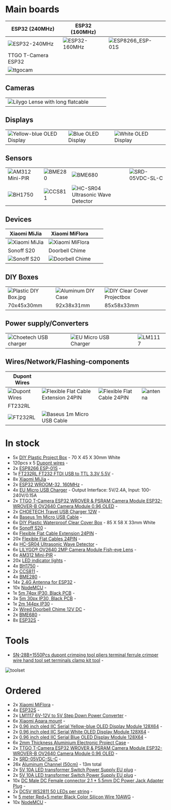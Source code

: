 # Main boards
| ESP32 (240MHz) | ESP32 (160MHz) | | |
|------------|-------------|-------------|-------------|
| ![ESP32-240MHz](images/ESP32-240MHz.jpg) | ![ESP32-160MHz](images/ESP32-160MHz.jpg) | ![ESP8266_ESP-01S](images/ESP8266_ESP-01S.jpg) |  |
| TTGO T-Camera ESP32 | | | |
| ![ttgocam](images/ttgocam_fisheye_lense.jpg) | | |  |

## Cameras
| | | | |
|------------|-------------|-------------|-------------|
| ![Lilygo Lense with long flatcable](images/lilygo_lense_long_flatcable.jpg) | | | |

## Displays
| | | | |
|------------|-------------|-------------|-------------|
| ![Yellow-blue OLED Display](images/oled_yellow_blue.jpg) | ![Blue OLED Display](images/oled_blue.jpg)  | ![White OLED Display](images/oled_white.jpg) | |

## Sensors
|  |  |  |  |
|------------|-------------|-------------|-------------|
| ![AM312 Mini-PIR](images/AM312_Mini-PIR.jpg) | ![BME280](images/BME280.jpg) | ![BME680](images/BME680.jpg) | ![SRD-05VDC-SL-C](images/SRD-05VDC-SL-C.jpg) |
|  |  |  |  |
| ![BH1750](images/BH1750.jpg) | ![CCS811](images/CCS811.jpg) | ![HC-SR04 Ultrasonic Wave Detector](images/HC-SR04_Ultrasonic_Wave_Detector.jpg) |  |

## Devices
| Xiaomi MiJia | Xiaomi MiFlora | | |
|------------|-------------|-------------|-------------|
| ![Xiaomi MiJia](images/Xiaomi_MiJia.jpg) | ![Xiaomi MiFlora](images/Xiaomi_MiFlora.jpg) | | |
| Sonoff S20 | Doorbell Chime |  |  |
| ![Sonoff S20](images/sonoff_s20.jpg) | ![Doorbell Chime](images/doorbell_chime.jpg) | | |


## DIY Boxes
| | | | |
|------------|-------------|-------------|-------------|
| ![Plastic DIY Box.jpg](images/plastic_diy_box.jpg) | ![Aluminum DIY Case](images/aluminum_diy_case.jpg) | ![DIY Clear Cover Projectbox](images/DIY_Clear_Cover_Projectbox.jpg) | |
| 70x45x30mm | 92x38x31mm | 85x58x33mm |  |

## Power supply/Converters
| | | | |
|------------|-------------|-------------|-------------|
| ![Choetech USB charger](images/Choetech_usb_charger_2.jpg) | ![EU Micro USB Charger](images/eu_micro_usb_charger.jpg) | | ![LM1117](images/LM1117.jpg) |

## Wires/Network/Flashing-components
| Dupont Wires | | | |
|------------|-------------|-------------|-------------|
| ![Dupont Wires](images/dupont_wires.jpg) | ![Flexible Flat Cable Extension 24PIN](images/Flexible_Flat_Cable_Extension_24PIN.jpg) | ![Flexible Flat Cable 24PIN](images/Flexible_Flat_Cable_24PIN.jpg) | ![antenna](images/antenna.jpg) |
| FT232RL | | | |
| ![FT232RL](images/FT232RL.jpg) | ![Baseus 1m Micro USB Cable](images/Baseus_1m_Micro_USB_Cable.jpg) | | | |

# In stock
- 5x [DIY Plastic Project Box](https://www.aliexpress.com/item/32878300213.html) - 70 X 45 X 30mm White
- 120pcs x 5 [Dupont wires](https://www.aliexpress.com/item/32800085018.html) -
- 2x [ESP8266 ESP-01S](https://www.aliexpress.com/item/32880024822.html) -
- 1x [FT232RL FT232 FTDI USB to TTL 3.3V 5.5V](https://www.aliexpress.com/item/32634246159.html) - 
- 8x [Xiaomi MiJia](https://www.aliexpress.com/item/32844220555.html) - 
- 2x [ESP32 WROOM-32, 160MHz](https://www.aliexpress.com/item/33020838035.html) - 
- 4x [EU Micro USB Charger](https://www.aliexpress.com/item/32837548671.html) - Output Interface: 5V/2.4A, Input: 100-240V/0.15A
- 2x [TTGO T-Camera ESP32 WROVER & PSRAM Camera Module ESP32-WROVER-B OV2640 Camera Module 0.96 OLED](https://www.aliexpress.com/item/4000029714373.html) -
- 2x [CHOETECH Travel USB Charger 12W](https://www.aliexpress.com/item/32742790687.html) - 
- 4x [Baseus 1m Micro USB Cable](https://www.aliexpress.com/item/32916331013.html) - 
- 6x [DIY Plastic Waterproof Clear Cover Box](https://www.aliexpress.com/item/32955651064.html) - 85 X 58 X 33mm White
- 6x [Sonoff S20](https://www.aliexpress.com/item/32854202946.html) - 
- 6x [Flexible Flat Cable Extension 24PIN](https://www.aliexpress.com/item/33020782574.html) - 
- 20x [Flexible Flat Cables 24PIN](https://www.aliexpress.com/item/32853717617.html) - 
- 4x [HC-SR04 Ultrasonic Wave Detector](https://www.aliexpress.com/item/32786781050.html) - 
- 6x [LILYGO® OV2640 2MP Camera Module Fish-eye Lens](https://www.aliexpress.com/item/32981773363.html) - 
- 6x [AM312 Mini-PIR](https://www.aliexpress.com/item/32749737125.html) - 
- 20x [LED indicator lights](https://www.aliexpress.com/item/32606955472.html) - 
- 4x [BH1750](https://www.aliexpress.com/item/32341898423.html) - 
- 2x [CCS811](https://www.aliexpress.com/item/32903358923.html) - 
- 4x [BME280](https://www.aliexpress.com/item/32849462236.html) - 
- 14x [2.4G Antenna for ESP32](https://www.aliexpress.com/item/32840852173.html) - 
- 10x [NodeMCU](http://s.click.aliexpress.com/e/pI2wgExm) - 
- 1x [5m 74px IP30, Black PCB](http://s.click.aliexpress.com/e/Kceu4gks) - 
- 3x [5m 30px IP30, Black PCB](http://s.click.aliexpress.com/e/Kceu4gks) - 
- 1x [2m 144px IP30](http://s.click.aliexpress.com/e/Kceu4gks) - 
- 2x [Wired Doorbell Chime 12V DC](https://www.aliexpress.com/item/32966895779.html) - 
- 2x [BME680](https://www.aliexpress.com/item/32961369966.html) - 
- 8x [ESP32S](https://www.aliexpress.com/item/32864722159.html) - 

# Tools
- [SN-28B+1550Pcs dupont crimping tool pliers terminal ferrule crimper wire hand tool set terminals clamp kit tool](https://www.aliexpress.com/item/33024193343.html) - 

![toolset](images/toolset.jpg)

# Ordered
- 2x [Xiaomi MiFlora](https://www.aliexpress.com/item/33053566338.html) - 
- 4x [ESP32S](https://www.aliexpress.com/item/32864722159.html) -
- 2x [LM1117  6V-12V to 5V Step Down Power Converter](https://www.aliexpress.com/item/32659757988.html) - 
- 6x [Xiaomi Aqara mount](https://www.aliexpress.com/item/32863484842.html) - 
- 2x [0.96 inch oled IIC Serial Yellow-blue OLED Display Module 128X64](https://www.aliexpress.com/item/32896971385.html) - 
- 2x [0.96 inch oled IIC Serial White OLED Display Module 128X64](https://www.aliexpress.com/item/32896971385.html) - 
- 2x [0.96 inch oled IIC Serial Blue OLED Display Module 128X64](https://www.aliexpress.com/item/32896971385.html) - 
- 6x [2mm Thickness Aluminium Electronic Project Case](https://www.aliexpress.com/item/32854971317.html) - 
- 2x [TTGO T-Camera ESP32 WROVER & PSRAM Camera Module ESP32-WROVER-B OV2640 Camera Module 0.96 OLED](https://www.aliexpress.com/item/4000029714373.html) -
- 2x [SRD-05VDC-SL-C](https://www.aliexpress.com/item/32857986495.html) - 
- 26x [Aluminum Channel (50cm)](http://s.click.aliexpress.com/e/sHXT8lzI) - 13m total
- 2x [5V 10A LED transformer Switch Power Supply EU plug](https://www.aliexpress.com/item/4000102102421.html) - 
- 2x [5V 10A LED transformer Switch Power Supply EU plug](https://www.aliexpress.com/item/4000102102421.html) - 
- 10x [DC Male DC Female connector 2.1 * 5.5mm DC Power Jack Adapter Plug](https://www.aliexpress.com/item/32807618711.html) - 
- 2x [DC5V WS2811 50 LEDs per string](https://m.aliexpress.com/item/33010869824.html) - 
- 1x [5 meter Red+5 meter Black Color Silicon Wire 10AWG](https://m.aliexpress.com/item/32982789709.html) - 
- 10x [NodeMCU](http://s.click.aliexpress.com/e/pI2wgExm) - 


